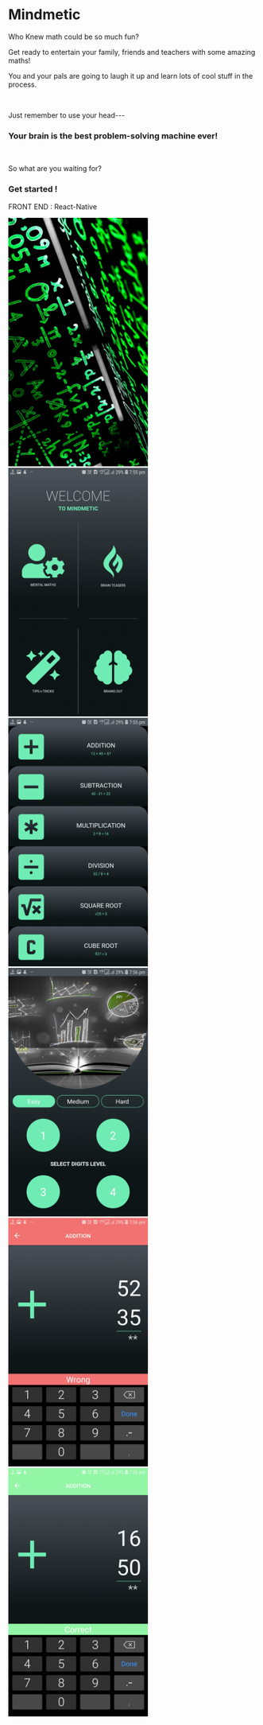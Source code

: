 # Mindmetic

Who Knew math could be so much fun? <br>

<p>Get ready to entertain your family, friends and teachers with some amazing maths!</p>
<p>You and your pals are going to laugh it up and learn lots of cool stuff in the process.</p><br>
<p>Just remember to use your head---</p>
<h3>Your brain is the best problem-solving machine ever!</h3><br>
<p>So what are you waiting for?</p>
<h3>Get started !</h3>
<!-- <a href="https://www.dropbox.com/s/ln463aq5ijwa5cq/Diner.apk?dl=0">DOWNLOAD THE APP</a><br> -->
FRONT END : React-Native <br>
 
<p align="left">
<img src ="assets/Screen1.jpg" height="500">
<img src ="assets/Screen2.jpg" height="500">
  
<img src ="assets/Screen3.jpg" height="500">
<img src ="assets/Screen4.jpg" height="500">
<img src ="assets/Screen5.jpg" height="500">
<img src ="assets/Screen6.jpg" height="500">
</p>
